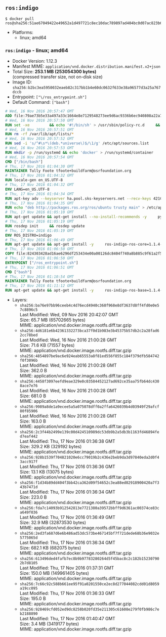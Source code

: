 ## `ros:indigo`

```console
$ docker pull ros@sha256:51ae67049422e49652a1d497721c8ec10dac789897ad404bc0d07ac823b64ed6
```

-	Platforms:
	-	linux; amd64

### `ros:indigo` - linux; amd64

-	Docker Version: 1.12.3
-	Manifest MIME: `application/vnd.docker.distribution.manifest.v2+json`
-	Total Size: **253.1 MB (253054300 bytes)**  
	(compressed transfer size, not on-disk size)
-	Image ID: `sha256:b2bc3ea5950032eaeb82c317bb1b4e60dc0632f633e38a96577d3a25a767dccb`
-	Entrypoint: `["\/ros_entrypoint.sh"]`
-	Default Command: `["bash"]`

```dockerfile
# Wed, 16 Nov 2016 20:57:47 GMT
ADD file:79ae73b5e33a497a33c1664e8e7129548273ee9d6ac9336b6ec940808a22a781 in / 
# Wed, 16 Nov 2016 20:57:50 GMT
RUN set -xe 		&& echo '#!/bin/sh' > /usr/sbin/policy-rc.d 	&& echo 'exit 101' >> /usr/sbin/policy-rc.d 	&& chmod +x /usr/sbin/policy-rc.d 		&& dpkg-divert --local --rename --add /sbin/initctl 	&& cp -a /usr/sbin/policy-rc.d /sbin/initctl 	&& sed -i 's/^exit.*/exit 0/' /sbin/initctl 		&& echo 'force-unsafe-io' > /etc/dpkg/dpkg.cfg.d/docker-apt-speedup 		&& echo 'DPkg::Post-Invoke { "rm -f /var/cache/apt/archives/*.deb /var/cache/apt/archives/partial/*.deb /var/cache/apt/*.bin || true"; };' > /etc/apt/apt.conf.d/docker-clean 	&& echo 'APT::Update::Post-Invoke { "rm -f /var/cache/apt/archives/*.deb /var/cache/apt/archives/partial/*.deb /var/cache/apt/*.bin || true"; };' >> /etc/apt/apt.conf.d/docker-clean 	&& echo 'Dir::Cache::pkgcache ""; Dir::Cache::srcpkgcache "";' >> /etc/apt/apt.conf.d/docker-clean 		&& echo 'Acquire::Languages "none";' > /etc/apt/apt.conf.d/docker-no-languages 		&& echo 'Acquire::GzipIndexes "true"; Acquire::CompressionTypes::Order:: "gz";' > /etc/apt/apt.conf.d/docker-gzip-indexes 		&& echo 'Apt::AutoRemove::SuggestsImportant "false";' > /etc/apt/apt.conf.d/docker-autoremove-suggests
# Wed, 16 Nov 2016 20:57:51 GMT
RUN rm -rf /var/lib/apt/lists/*
# Wed, 16 Nov 2016 20:57:52 GMT
RUN sed -i 's/^#\s*\(deb.*universe\)$/\1/g' /etc/apt/sources.list
# Wed, 16 Nov 2016 20:57:53 GMT
RUN mkdir -p /run/systemd && echo 'docker' > /run/systemd/container
# Wed, 16 Nov 2016 20:57:54 GMT
CMD ["/bin/bash"]
# Thu, 17 Nov 2016 01:04:30 GMT
MAINTAINER Tully Foote tfoote+buildfarm@osrfoundation.org
# Thu, 17 Nov 2016 01:04:32 GMT
RUN locale-gen en_US.UTF-8
# Thu, 17 Nov 2016 01:04:32 GMT
ENV LANG=en_US.UTF-8
# Thu, 17 Nov 2016 01:04:34 GMT
RUN apt-key adv --keyserver ha.pool.sks-keyservers.net --recv-keys 421C365BD9FF1F717815A3895523BAEEB01FA116
# Thu, 17 Nov 2016 01:04:35 GMT
RUN echo "deb http://packages.ros.org/ros/ubuntu trusty main" > /etc/apt/sources.list.d/ros-latest.list
# Thu, 17 Nov 2016 01:05:10 GMT
RUN apt-get update && apt-get install --no-install-recommends -y     python-rosdep     python-rosinstall     python-vcstools     && rm -rf /var/lib/apt/lists/*
# Thu, 17 Nov 2016 01:05:19 GMT
RUN rosdep init     && rosdep update
# Thu, 17 Nov 2016 01:05:19 GMT
ENV ROS_DISTRO=indigo
# Thu, 17 Nov 2016 01:06:49 GMT
RUN apt-get update && apt-get install -y     ros-indigo-ros-core=1.1.4-0*     && rm -rf /var/lib/apt/lists/*
# Thu, 17 Nov 2016 01:06:50 GMT
COPY file:824303428ad16ae6296df253434e00a00126dc8404f740a8b885c9f61a2f5fcb in / 
# Thu, 17 Nov 2016 01:06:50 GMT
ENTRYPOINT ["/ros_entrypoint.sh"]
# Thu, 17 Nov 2016 01:06:51 GMT
CMD ["bash"]
# Thu, 17 Nov 2016 01:10:54 GMT
MAINTAINER Tully Foote tfoote+buildfarm@osrfoundation.org
# Thu, 17 Nov 2016 01:11:12 GMT
RUN apt-get update && apt-get install -y     ros-indigo-ros-base=1.1.4-0*     && rm -rf /var/lib/apt/lists/*
```

-	Layers:
	-	`sha256:ba76e97bb96ceeb4c4d76ecd4940c368f968e8df3637d8ff4fd0e0e57c8896c5`  
		Last Modified: Wed, 09 Nov 2016 20:42:07 GMT  
		Size: 65.7 MB (65702665 bytes)  
		MIME: application/vnd.docker.image.rootfs.diff.tar.gzip
	-	`sha256:4d6181e6b42361332273bca37f0d1b983e3b45375b57db2c2a28fad62cc78bed`  
		Last Modified: Wed, 16 Nov 2016 21:00:28 GMT  
		Size: 71.6 KB (71557 bytes)  
		MIME: application/vnd.docker.image.rootfs.diff.tar.gzip
	-	`sha256:4854897be9ac6e924eab65553a8f81ed556f855c184f379dfb584742f0f3096b`  
		Last Modified: Wed, 16 Nov 2016 21:00:28 GMT  
		Size: 362.0 B  
		MIME: application/vnd.docker.image.rootfs.diff.tar.gzip
	-	`sha256:4458f3097eefd9eae329e0c03584452127ad692ce35aa75fb64dc4308ace7e76`  
		Last Modified: Wed, 16 Nov 2016 21:00:28 GMT  
		Size: 681.0 B  
		MIME: application/vnd.docker.image.rootfs.diff.tar.gzip
	-	`sha256:9989a8de1a9ecee5a5a075078dff0a2ffa6426039b4d03949f29afcf80f85906`  
		Last Modified: Wed, 16 Nov 2016 21:00:28 GMT  
		Size: 163.0 B  
		MIME: application/vnd.docker.image.rootfs.diff.tar.gzip
	-	`sha256:2c3f44b2499e139c00d424510989dc53db9b2a5db3b1163fd46894fed7eaf442`  
		Last Modified: Thu, 17 Nov 2016 01:36:38 GMT  
		Size: 329.2 KB (329192 bytes)  
		MIME: application/vnd.docker.image.rootfs.diff.tar.gzip
	-	`sha256:928b1539f704821020e6cc79019b2c436e2beb9da3d97840eda2d0f43acc917f`  
		Last Modified: Thu, 17 Nov 2016 01:36:36 GMT  
		Size: 13.1 KB (13075 bytes)  
		MIME: application/vnd.docker.image.rootfs.diff.tar.gzip
	-	`sha256:f1d34b89dd404f3bb42ca362d09f54652c3ea88ed02918900420a7f343b7471d`  
		Last Modified: Thu, 17 Nov 2016 01:36:34 GMT  
		Size: 223.0 B  
		MIME: application/vnd.docker.image.rootfs.diff.tar.gzip
	-	`sha256:fda7c14093b912542813e7721380a39572bbff9d6361ac00374ce83ca649f036`  
		Last Modified: Thu, 17 Nov 2016 01:36:49 GMT  
		Size: 32.9 MB (32873530 bytes)  
		MIME: application/vnd.docker.image.rootfs.diff.tar.gzip
	-	`sha256:2ed3fa687d6e6b486ad53dc573be467145bf7f721dede68b36e9032e5775065d`  
		Last Modified: Thu, 17 Nov 2016 01:36:34 GMT  
		Size: 682.1 KB (682075 bytes)  
		MIME: application/vnd.docker.image.rootfs.diff.tar.gzip
	-	`sha256:613496ded4fafb7ec8b9b97783280264d5f45bac8c2c182b152307902b7d8105`  
		Last Modified: Thu, 17 Nov 2016 01:37:31 GMT  
		Size: 150.0 MB (149961405 bytes)  
		MIME: application/vnd.docker.image.rootfs.diff.tar.gzip
	-	`sha256:7c66c92c588b661ee95f91a0201550ce2ec8d277044082cdd01d8059a19cc095`  
		Last Modified: Thu, 17 Nov 2016 01:36:33 GMT  
		Size: 195.0 B  
		MIME: application/vnd.docker.image.rootfs.diff.tar.gzip
	-	`sha256:928469cfd052ed9dc8258b020fd35e211305c61608e279f0fb986c7eb2188890`  
		Last Modified: Thu, 17 Nov 2016 01:40:47 GMT  
		Size: 3.4 MB (3419177 bytes)  
		MIME: application/vnd.docker.image.rootfs.diff.tar.gzip
